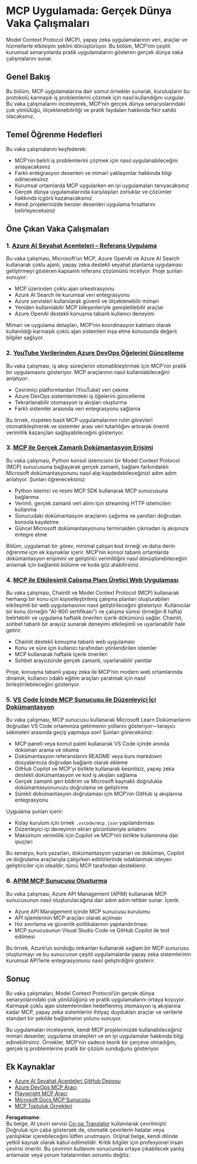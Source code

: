 <!--
CO_OP_TRANSLATOR_METADATA:
{
  "original_hash": "6940b1e931e51821b219aa9dcfe8c4ee",
  "translation_date": "2025-06-23T11:08:09+00:00",
  "source_file": "09-CaseStudy/README.md",
  "language_code": "tr"
}
-->
# MCP Uygulamada: Gerçek Dünya Vaka Çalışmaları

Model Context Protocol (MCP), yapay zeka uygulamalarının veri, araçlar ve hizmetlerle etkileşim şeklini dönüştürüyor. Bu bölüm, MCP’nin çeşitli kurumsal senaryolarda pratik uygulamalarını gösteren gerçek dünya vaka çalışmalarını sunar.

## Genel Bakış

Bu bölüm, MCP uygulamalarına dair somut örnekler sunarak, kuruluşların bu protokolü karmaşık iş problemlerini çözmek için nasıl kullandığını vurgular. Bu vaka çalışmalarını inceleyerek, MCP’nin gerçek dünya senaryolarındaki çok yönlülüğü, ölçeklenebilirliği ve pratik faydaları hakkında fikir sahibi olacaksınız.

## Temel Öğrenme Hedefleri

Bu vaka çalışmalarını keşfederek:

- MCP’nin belirli iş problemlerini çözmek için nasıl uygulanabileceğini anlayacaksınız
- Farklı entegrasyon desenleri ve mimari yaklaşımlar hakkında bilgi edineceksiniz
- Kurumsal ortamlarda MCP uygularken en iyi uygulamaları tanıyacaksınız
- Gerçek dünya uygulamalarında karşılaşılan zorluklar ve çözümler hakkında içgörü kazanacaksınız
- Kendi projelerinizde benzer desenleri uygulama fırsatlarını belirleyeceksiniz

## Öne Çıkan Vaka Çalışmaları

### 1. [Azure AI Seyahat Acenteleri – Referans Uygulama](./travelagentsample.md)

Bu vaka çalışması, Microsoft’un MCP, Azure OpenAI ve Azure AI Search kullanarak çoklu ajanlı, yapay zeka destekli seyahat planlama uygulaması geliştirmeyi gösteren kapsamlı referans çözümünü inceliyor. Proje şunları sunuyor:

- MCP üzerinden çoklu ajan orkestrasyonu
- Azure AI Search ile kurumsal veri entegrasyonu
- Azure servisleri kullanılarak güvenli ve ölçeklenebilir mimari
- Yeniden kullanılabilir MCP bileşenleriyle genişletilebilir araçlar
- Azure OpenAI destekli konuşma tabanlı kullanıcı deneyimi

Mimari ve uygulama detayları, MCP’nin koordinasyon katmanı olarak kullanıldığı karmaşık çoklu ajan sistemleri inşa etme konusunda değerli bilgiler sağlıyor.

### 2. [YouTube Verilerinden Azure DevOps Öğelerini Güncelleme](./UpdateADOItemsFromYT.md)

Bu vaka çalışması, iş akışı süreçlerini otomatikleştirmek için MCP’nin pratik bir uygulamasını gösteriyor. MCP araçlarının nasıl kullanılabileceğini anlatıyor:

- Çevrimiçi platformlardan (YouTube) veri çekme
- Azure DevOps sistemlerindeki iş öğelerini güncelleme
- Tekrarlanabilir otomasyon iş akışları oluşturma
- Farklı sistemler arasında veri entegrasyonu sağlama

Bu örnek, nispeten basit MCP uygulamalarının rutin görevleri otomatikleştirerek ve sistemler arası veri tutarlılığını artırarak önemli verimlilik kazançları sağlayabileceğini gösteriyor.

### 3. [MCP ile Gerçek Zamanlı Dokümantasyon Erişimi](./docs-mcp/README.md)

Bu vaka çalışması, Python konsol istemcisini bir Model Context Protocol (MCP) sunucusuna bağlayarak gerçek zamanlı, bağlam farkındalıklı Microsoft dokümantasyonunu nasıl alıp kaydedebileceğinizi adım adım anlatıyor. Şunları öğreneceksiniz:

- Python istemci ve resmi MCP SDK kullanarak MCP sunucusuna bağlanma
- Verimli, gerçek zamanlı veri alımı için streaming HTTP istemcileri kullanma
- Sunucudaki dokümantasyon araçlarını çağırma ve yanıtları doğrudan konsola kaydetme
- Güncel Microsoft dokümantasyonunu terminalden çıkmadan iş akışınıza entegre etme

Bölüm, uygulamalı bir görev, minimal çalışan kod örneği ve daha derin öğrenme için ek kaynaklar içerir. MCP’nin konsol tabanlı ortamlarda dokümantasyon erişimini ve geliştirici verimliliğini nasıl dönüştürebileceğini anlamak için bağlantılı bölüme ve koda göz atabilirsiniz.

### 4. [MCP ile Etkileşimli Çalışma Planı Üretici Web Uygulaması](./docs-mcp/README.md)

Bu vaka çalışması, Chainlit ve Model Context Protocol (MCP) kullanarak herhangi bir konu için kişiselleştirilmiş çalışma planları oluşturabilen etkileşimli bir web uygulamasının nasıl geliştirileceğini gösteriyor. Kullanıcılar bir konu (örneğin "AI-900 sertifikası") ve çalışma süresi (örneğin 8 hafta) belirtebilir ve uygulama haftalık önerilen içerik dökümünü sağlar. Chainlit, sohbet tabanlı bir arayüz sunarak deneyimi etkileşimli ve uyarlanabilir hale getirir.

- Chainlit destekli konuşma tabanlı web uygulaması
- Konu ve süre için kullanıcı tarafından yönlendirilen istemler
- MCP kullanarak haftalık içerik önerileri
- Sohbet arayüzünde gerçek zamanlı, uyarlanabilir yanıtlar

Proje, konuşma tabanlı yapay zeka ile MCP’nin modern web ortamlarında dinamik, kullanıcı odaklı eğitim araçları yaratmak için nasıl birleştirilebileceğini gösteriyor.

### 5. [VS Code İçinde MCP Sunucusu ile Düzenleyici İçi Dokümantasyon](./docs-mcp/README.md)

Bu vaka çalışması, MCP sunucusu kullanarak Microsoft Learn Dokümanlarını doğrudan VS Code ortamınıza getirmenin yollarını gösteriyor—tarayıcı sekmeleri arasında geçiş yapmaya son! Şunları göreceksiniz:

- MCP paneli veya komut paleti kullanarak VS Code içinde anında doküman arama ve okuma
- Dokümantasyon referanslarını README veya kurs markdown dosyalarınıza doğrudan bağlantı olarak ekleme
- GitHub Copilot ve MCP’yi birlikte kullanarak kesintisiz, yapay zeka destekli dokümantasyon ve kod iş akışları sağlama
- Gerçek zamanlı geri bildirim ve Microsoft kaynaklı doğrulukla dokümantasyonunuzu doğrulama ve geliştirme
- Sürekli dokümantasyon doğrulaması için MCP’nin GitHub iş akışlarına entegrasyonu

Uygulama şunları içerir:
- Kolay kurulum için örnek `.vscode/mcp.json` yapılandırması
- Düzenleyici içi deneyimin ekran görüntüleriyle anlatımı
- Maksimum verimlilik için Copilot ve MCP’nin birlikte kullanımına dair ipuçları

Bu senaryo, kurs yazarları, dokümantasyon yazarları ve doküman, Copilot ve doğrulama araçlarıyla çalışırken editörlerinde odaklanmak isteyen geliştiriciler için idealdir; tümü MCP tarafından desteklenir.

### 6. [APIM MCP Sunucusu Oluşturma](./apimsample.md)

Bu vaka çalışması, Azure API Management (APIM) kullanarak MCP sunucusunun nasıl oluşturulacağına dair adım adım rehber sunar. İçerik:

- Azure API Management içinde MCP sunucusu kurulumu
- API işlemlerinin MCP araçları olarak açılması
- Hız sınırlama ve güvenlik politikalarının yapılandırılması
- MCP sunucusunun Visual Studio Code ve GitHub Copilot ile test edilmesi

Bu örnek, Azure’un sunduğu imkanları kullanarak sağlam bir MCP sunucusu oluşturmayı ve bu sunucunun çeşitli uygulamalarda yapay zeka sistemlerinin kurumsal API’lerle entegrasyonunu nasıl geliştirdiğini gösterir.

## Sonuç

Bu vaka çalışmaları, Model Context Protocol’ün gerçek dünya senaryolarındaki çok yönlülüğünü ve pratik uygulamalarını ortaya koyuyor. Karmaşık çoklu ajan sistemlerinden hedeflenmiş otomasyon iş akışlarına kadar MCP, yapay zeka sistemlerini ihtiyaç duydukları araçlar ve verilerle standart bir şekilde bağlamanın yolunu sunuyor.

Bu uygulamaları inceleyerek, kendi MCP projelerinizde kullanabileceğiniz mimari desenler, uygulama stratejileri ve en iyi uygulamalar hakkında bilgi edinebilirsiniz. Örnekler, MCP’nin sadece teorik bir çerçeve olmadığını, gerçek iş problemlerine pratik bir çözüm sunduğunu gösteriyor.

## Ek Kaynaklar

- [Azure AI Seyahat Acenteleri GitHub Deposu](https://github.com/Azure-Samples/azure-ai-travel-agents)
- [Azure DevOps MCP Aracı](https://github.com/microsoft/azure-devops-mcp)
- [Playwright MCP Aracı](https://github.com/microsoft/playwright-mcp)
- [Microsoft Docs MCP Sunucusu](https://github.com/MicrosoftDocs/mcp)
- [MCP Topluluk Örnekleri](https://github.com/microsoft/mcp)

**Feragatname**:  
Bu belge, AI çeviri servisi [Co-op Translator](https://github.com/Azure/co-op-translator) kullanılarak çevrilmiştir. Doğruluk için çaba göstersek de, otomatik çevirilerin hatalar veya yanlışlıklar içerebileceğini lütfen unutmayın. Orijinal belge, kendi dilinde yetkili kaynak olarak kabul edilmelidir. Kritik bilgiler için profesyonel insan çevirisi önerilir. Bu çevirinin kullanımı sonucunda ortaya çıkabilecek yanlış anlamalar veya yorum hatalarından sorumlu değiliz.